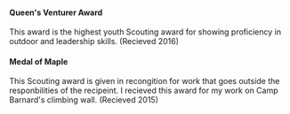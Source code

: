 #### Queen's Venturer Award

This award is the highest youth Scouting award for showing proficiency in outdoor and leadership skills. (Recieved 2016)

#### Medal of Maple

This Scouting award is given in recongition for work that goes outside the responbilities of the recipeint. I recieved this award for my work on Camp Barnard's climbing wall. (Recieved 2015)

